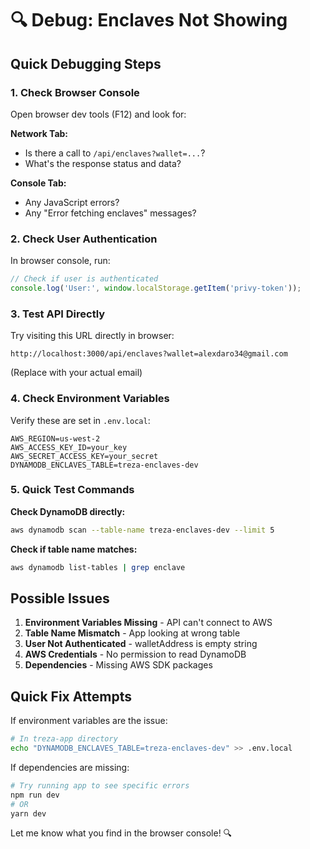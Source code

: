 # 🔍 Debug: Enclaves Not Showing

## Quick Debugging Steps

### 1. Check Browser Console
Open browser dev tools (F12) and look for:

**Network Tab:**
- Is there a call to `/api/enclaves?wallet=...`?
- What's the response status and data?

**Console Tab:**  
- Any JavaScript errors?
- Any "Error fetching enclaves" messages?

### 2. Check User Authentication
In browser console, run:
```javascript
// Check if user is authenticated
console.log('User:', window.localStorage.getItem('privy-token'));
```

### 3. Test API Directly
Try visiting this URL directly in browser:
```
http://localhost:3000/api/enclaves?wallet=alexdaro34@gmail.com
```
(Replace with your actual email)

### 4. Check Environment Variables
Verify these are set in `.env.local`:
```env
AWS_REGION=us-west-2
AWS_ACCESS_KEY_ID=your_key
AWS_SECRET_ACCESS_KEY=your_secret
DYNAMODB_ENCLAVES_TABLE=treza-enclaves-dev
```

### 5. Quick Test Commands

**Check DynamoDB directly:**
```bash
aws dynamodb scan --table-name treza-enclaves-dev --limit 5
```

**Check if table name matches:**
```bash
aws dynamodb list-tables | grep enclave
```

## Possible Issues

1. **Environment Variables Missing** - API can't connect to AWS
2. **Table Name Mismatch** - App looking at wrong table  
3. **User Not Authenticated** - walletAddress is empty string
4. **AWS Credentials** - No permission to read DynamoDB
5. **Dependencies** - Missing AWS SDK packages

## Quick Fix Attempts

If environment variables are the issue:
```bash
# In treza-app directory
echo "DYNAMODB_ENCLAVES_TABLE=treza-enclaves-dev" >> .env.local
```

If dependencies are missing:
```bash
# Try running app to see specific errors
npm run dev
# OR
yarn dev
```

Let me know what you find in the browser console! 🔍
